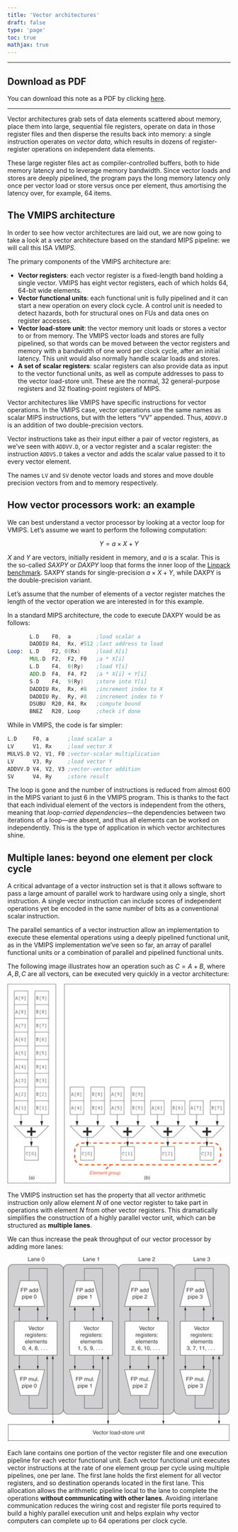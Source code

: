 ```yaml
---
title: 'Vector architectures'
draft: false
type: 'page'
toc: true
mathjax: true
---
```


---

## Download as PDF

You can download this note as a PDF by clicking [here](vector.pdf).

---

Vector architectures grab sets of data elements scattered about memory, place them into large, sequential file registers, operate on data in those register files and then disperse the results back into memory: a single instruction operates on *vector data*, which results in dozens of register-register operations on independent data elements.

These large register files act as compiler-controlled buffers, both to hide memory latency and to leverage memory bandwidth. Since vector loads and stores are deeply pipelined, the program pays the long memory latency only once per vector load or store versus once per element, thus amortising the latency over, for example, 64 items.

## The VMIPS architecture

In order to see how vector architectures are laid out, we are now going to take a look at a vector architecture based on the standard MIPS pipeline: we will call this ISA *VMIPS*.

The primary components of the VMIPS architecture are:

- **Vector registers**: each vector register is a fixed-length band holding a single vector. VMIPS has eight vector registers, each of which holds 64, 64-bit wide elements.
- **Vector functional units**: each functional unit is fully pipelined and it can start a new operation on every clock cycle. A control unit is needed to detect hazards, both for structural ones on FUs and data ones on register accesses.
- **Vector load-store unit**: the vector memory unit loads or stores a vector to or from memory. The VMIPS vector loads and stores are fully pipelined, so that words can be moved between the vector registers and memory with a bandwidth of one word per clock cycle, after an initial latency. This unit would also normally handle scalar loads and stores.
- **A set of scalar registers**: scalar registers can also provide data as input to the vector functional units, as well as compute addresses to pass to the vector load-store unit. These are the normal, 32 general-purpose registers and 32 floating-point registers of MIPS.

Vector architectures like VMIPS have specific instructions for vector operations. In the VMIPS case, vector operations use the same names as scalar MIPS instructions, but with the letters “VV” appended. Thus, `ADDVV.D` is an addition of two double-precision vectors.

Vector instructions take as their input either a pair of vector registers, as we’ve seen with `ADDVV.D`, or a vector register and a scalar register: the instruction `ADDVS.D` takes a vector and adds the scalar value passed to it to every vector element.

The names `LV` and `SV` denote vector loads and stores and move double precision vectors from and to memory respectively.

## How vector processors work: an example

We can best understand a vector processor by looking at a vector loop for VMIPS. Let’s assume we want to perform the following computation:

$$Y = a\times X + Y$$

$X$ and $Y$ are vectors, initially resident in memory, and $a$ is a scalar. This is the so-called *SAXPY* or *DAXPY* loop that forms the inner loop of the [Linpack benchmark](https://en.wikipedia.org/wiki/LINPACK_benchmarks). SAXPY stands for single-precision $a\times X + Y$, while DAXPY is the double-precision variant.

Let’s assume that the number of elements of a vector register matches the length of the vector operation we are interested in for this example.

In a standard MIPS architecture, the code to execute DAXPY would be as follows:

```asm
       L.D    F0,  a        ;load scalar a
       DADDIU R4,  Rx, #512 ;last address to load
Loop:  L.D    F2, 0(Rx)     ;load X[i]
       MUL.D  F2,  F2, F0   ;a * X[i]
       L.D    F4,  0(Ry)    ;load Y[i]
       ADD.D  F4,  F4, F2   ;a * X[i] + Y[i]
       S.D    F4,  9(Ry)    ;store into Y[i]
       DADDIU Rx,  Rx, #8   ;increment index to X
       DADDIU Ry,  Ry, #8   ;increment index to Y
       DSUBU  R20, R4, Rx   ;compute bound
       BNEZ   R20, Loop     ;check if done
```

While in VMIPS, the code is far simpler:

```asm
L.D     F0, a      ;load scalar a
LV      V1, Rx     ;load vector X
MULVS.D V2, V1, F0 ;vector-scalar multiplication
LV      V3, Ry     ;load vector Y
ADDVV.D V4, V2, V3 ;vector-vector addition
SV      V4, Ry     ;store result
```

The loop is gone and the number of instructions is reduced from almost 600 in the MIPS variant to just 6 in the VMIPS program. This is thanks to the fact that each individual element of the vectors is independent from the others, meaning that *loop-carried dependencies*—the dependencies between two iterations of a loop—are absent, and thus all elements can be worked on independently. This is the type of application in which vector architectures shine.

## Multiple lanes: beyond one element per clock cycle

A critical advantage of a vector instruction set is that it allows software to pass a large amount of parallel work to hardware using only a single, short instruction. A single vector instruction can include scores of independent operations yet be encoded in the same number of bits as a conventional scalar instruction.

The parallel semantics of a vector instruction allow an implementation to execute these elemental operations using a deeply pipelined functional unit, as in the VMIPS implementation we’ve seen so far, an array of parallel functional units or a combination of parallel and pipelined functional units.

The following image illustrates how an operation such as $C = A + B$, where $A, B, C$ are all vectors, can be executed very quickly in a vector architecture:

![](images/Pasted%20image%2020240614113340.png)

The VMIPS instruction set has the property that all vector arithmetic instruction only allow element $N$ of one vector register to take part in operations with element $N$ from other vector registers. This dramatically simplifies the construction of a highly parallel vector unit, which can be structured as **multiple lanes**.

We can thus increase the peak throughput of our vector processor by adding more lanes:

![](images/Pasted%20image%2020240614113715.png)

Each lane contains one portion of the vector register file and one execution pipeline for each vector functional unit. Each vector functional unit executes vector instructions at the rate of one element group per cycle using multiple pipelines, one per lane. The first lane holds the first element for all vector registers, and so destination operands located in the first lane. This allocation allows the arithmetic pipeline local to the lane to complete the operations **without communicating with other lanes**. Avoiding interlane communication reduces the wiring cost and register file ports required to build a highly parallel execution unit and helps explain why vector computers can complete up to 64 operations per clock cycle.
